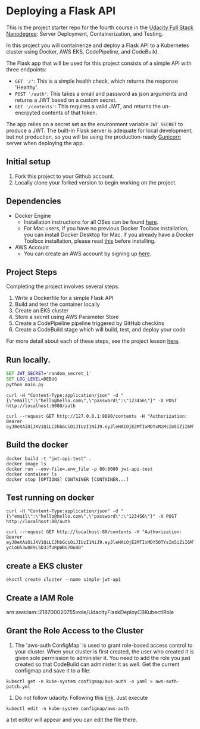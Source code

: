 # Deploying a Flask API

This is the project starter repo for the fourth course in the [Udacity Full Stack Nanodegree](https://www.udacity.com/course/full-stack-web-developer-nanodegree--nd004): Server Deployment, Containerization, and Testing.

In this project you will containerize and deploy a Flask API to a Kubernetes cluster using Docker, AWS EKS, CodePipeline, and CodeBuild.

The Flask app that will be used for this project consists of a simple API with three endpoints:

- `GET '/'`: This is a simple health check, which returns the response 'Healthy'. 
- `POST '/auth'`: This takes a email and password as json arguments and returns a JWT based on a custom secret.
- `GET '/contents'`: This requires a valid JWT, and returns the un-encrpyted contents of that token. 

The app relies on a secret set as the environment variable `JWT_SECRET` to produce a JWT. The built-in Flask server is adequate for local development, but not production, so you will be using the production-ready [Gunicorn](https://gunicorn.org/) server when deploying the app.

## Initial setup
1. Fork this project to your Github account.
2. Locally clone your forked version to begin working on the project.

## Dependencies

- Docker Engine
    - Installation instructions for all OSes can be found [here](https://docs.docker.com/install/).
    - For Mac users, if you have no previous Docker Toolbox installation, you can install Docker Desktop for Mac. If you already have a Docker Toolbox installation, please read [this](https://docs.docker.com/docker-for-mac/docker-toolbox/) before installing.
 - AWS Account
     - You can create an AWS account by signing up [here](https://aws.amazon.com/#).
     
## Project Steps

Completing the project involves several steps:

1. Write a Dockerfile for a simple Flask API
2. Build and test the container locally
3. Create an EKS cluster
4. Store a secret using AWS Parameter Store
5. Create a CodePipeline pipeline triggered by GitHub checkins
6. Create a CodeBuild stage which will build, test, and deploy your code

For more detail about each of these steps, see the project lesson [here](https://classroom.udacity.com/nanodegrees/nd004/parts/1d842ebf-5b10-4749-9e5e-ef28fe98f173/modules/ac13842f-c841-4c1a-b284-b47899f4613d/lessons/becb2dac-c108-4143-8f6c-11b30413e28d/concepts/092cdb35-28f7-4145-b6e6-6278b8dd7527).

## Run locally.
```cmd
SET JWT_SECRET='random_secret_1'
SET LOG_LEVEL=DEBUG
python main.py
```

```
curl -H "Content-Type:application/json" -d "{\"email\":\"hello@hello.com\",\"password\":\"123456\"}" -X POST http://localhost:8080/auth

curl --request GET http://127.0.0.1:8080/contents -H "Authorization: Bearer eyJ0eXAiOiJKV1QiLCJhbGciOiJIUzI1NiJ9.eyJleHAiOjE2MTIxMDYxMzMsIm5iZiI6MTYxMDg5NjUzMywiZW1haWwiOiJoZWxsb0BoZWxsby5jb20ifQ.sK9mIEYhxg3Odko_77p5Sw1zrYn3iYGJKv7aro2327I"

```

## Build the docker
```
docker build -t "jwt-api-test" .
docker image ls
docker run --env-file=.env_file -p 80:8080 jwt-api-test
docker container ls
docker stop [OPTIONS] CONTAINER [CONTAINER...]
```

## Test running on docker
```
curl -H "Content-Type:application/json" -d "{\"email\":\"hello@hello.com\",\"password\":\"123456\"}" -X POST http://localhost:80/auth

curl --request GET http://localhost:80/contents -H "Authorization: Bearer eyJ0eXAiOiJKV1QiLCJhbGciOiJIUzI1NiJ9.eyJleHAiOjE2MTIxMDY5OTYsIm5iZiI6MTYxMDg5NzM5NiwiZW1haWwiOiJoZWxsb0BoZWxsby5jb20ifQ.oBIPgNJt6HOV36-ycCoU53w8E9LSD3JfURpWBG70u40"
```

## create a EKS cluster
```
eksctl create cluster --name simple-jwt-api
```

## Create a IAM Role
arn:aws:iam::218700020755:role/UdacityFlaskDeployCBKubectlRole

## Grant the Role Access to the Cluster
1. The 'aws-auth ConfigMap' is used to grant role-based access control to your cluster. When your cluster is first created, the user who created it is given sole permission to administer it. You need to add the role you just created so that CodeBuild can administer it as well. Get the current configmap and save it to a file:
```
kubectl get -n kube-system configmap/aws-auth -o yaml > aws-auth-patch.yml
```

1. Do not follow udacity. Following this [link](https://docs.aws.amazon.com/eks/latest/userguide/add-user-role.html). Just execute
```
kubectl edit -n kube-system configmap/aws-auth
```
a txt editor will appear and you can edit the file there.
